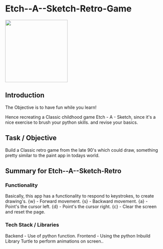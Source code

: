 # Etch--A--Sketch-Retro-Game

<img src="https://github.com/FinancialCoder5/Etch--A--Sketch-Retro-Game/blob/main/Images/Game.jpg" width="200" >

## Introduction
The Objective is to have fun while you learn! 

Hence recreating a Classic childhood game Etch - A - Sketch, since it's a nice exercise to brush your python skills.
and revise your basics.

## Task / Objective
Build a Classic retro game from the late 90's which could draw,
something pretty similar to the paint app in todays world. 

## Summary for Etch--A--Sketch-Retro

### Functionality 
Basically, this app has a functionality to respond to keystrokes, to create drawing's.
{w} - Forward movement.
{s} - Backward movement.
{a} - Point's the cursor left.
{d} - Point's the cursor right.
{c} - Clear the screen and reset the page.

### Tech Stack / Libraries

Backend - Use of python function.
Frontend - Using the python Inbuild Library Turtle to perform animations on screen..

